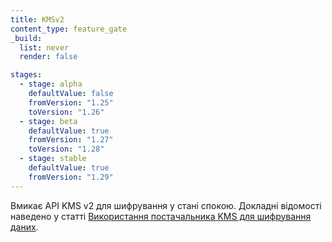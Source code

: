 ```yaml
---
title: KMSv2
content_type: feature_gate
_build:
  list: never
  render: false

stages:
  - stage: alpha 
    defaultValue: false
    fromVersion: "1.25"
    toVersion: "1.26"
  - stage: beta
    defaultValue: true
    fromVersion: "1.27"  
    toVersion: "1.28" 
  - stage: stable
    defaultValue: true
    fromVersion: "1.29"  
---
```

Вмикає API KMS v2 для шифрування у стані спокою. Докладні відомості наведено у статті [Використання постачальника KMS для шифрування даних](/uk/docs/tasks/administer-cluster/kms-provider).
